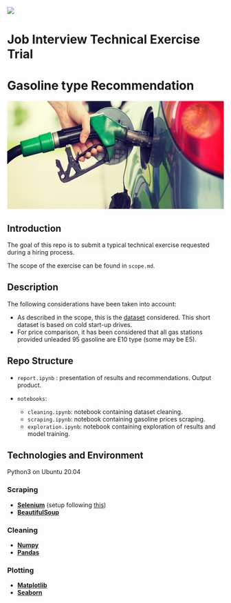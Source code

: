<div style=><img src="https://camo.githubusercontent.com/52d2ff8778b60261533a7dba8dd989c6893a519b/68747470733a2f2f692e696d6775722e636f6d2f315167724e4e772e706e67"/></div>

# Job Interview Technical Exercise Trial
# Gasoline type Recommendation

 <div style="text-align:center"><img src="img/banner.jpg" height=250 /></div>

 ## Introduction

 The goal of this repo is to submit a typical technical exercise requested during a hiring process.

 The scope of the exercise can be found in `scope.md`.

 ## Description
 The following considerations have been taken into account:

 * As described in the scope, this is the [dataset](https://www.kaggle.com/anderas/car-consume?select=measurements.csv) considered. This short dataset is based on cold start-up drives.
 * For price comparison, it has been considered that all gas stations provided unleaded 95 gasoline are E10 type (some may be E5).


 ## Repo Structure

 * `report.ipynb` : presentation of results and recommendations. Output product.

* `notebooks`:
    * `cleaning.ipynb`: notebook containing dataset cleaning.
    * `scraping.ipynb`: notebook containing gasoline prices scraping.
    * `exploration.ipynb`: notebook containing exploration of results and model training.

## Technologies and Environment

Python3 on Ubuntu 20.04

### Scraping
* __[Selenium](https://pypi.org/project/selenium/)__ (setup following [this](https://tecadmin.net/setup-selenium-chromedriver-on-ubuntu/))
* __[BeautifulSoup](https://pypi.org/project/beautifulsoup4/)__ 

### Cleaning
* __[Numpy](https://pypi.org/project/numpy/)__ 
* __[Pandas](https://pypi.org/project/pandas/)__ 

### Plotting
* __[Matplotlib](https://pypi.org/project/matplotlib/)__ 
* __[Seaborn](https://pypi.org/project/seaborn/)__ 





 